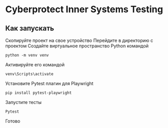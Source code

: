 # Cyberprotect Inner Systems Testing
## Как запускать
Скопируйте проект на свое устройство
Перейдите в директорию с проектом
Создайте виртуальное пространство Python командой

`python -m venv venv`

Активируйте его командой

`venv\Scripts\activate`

Установите Pytest плагин для Playwright

`pip install pytest-playwright`

Запустите тесты

`Pytest`

Готово